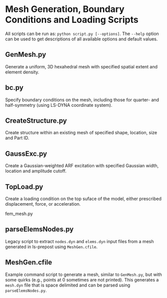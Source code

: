 Mesh Generation, Boundary Conditions and Loading Scripts
========================================================

All scripts can be run as: ```python script.py [--options]```.  The
```--help``` option can be used to get descriptions of all available options
and default values.

GenMesh.py
----------
Generate a uniform, 3D hexahedral mesh with specified spatial extent and element density.

bc.py
-----
Specify boundary conditions on the mesh, including those for quarter- and
half-symmetry (using LS-DYNA coordinate system).

CreateStructure.py
------------------
Create structure within an existing mesh of specified shape, location, size and
Part ID.

GaussExc.py
-----------
Create a Gaussian-weighted ARF excitation with specified Gaussian width,
location and amplitude cutoff.

TopLoad.py
----------
Create a loading condition on the top suface of the model, either prescribed
displacement, force, or acceleration.

fem_mesh.py

parseElemsNodes.py
------------------
Legacy script to extract ```nodes.dyn``` and ```elems.dyn``` input files from a
mesh generated in ls-prepost using ```MeshGen.cfile```.

MeshGen.cfile
-------------
Example command script to generate a mesh, similar to ```GenMesh.py```, but
with some quirks (e.g., points at 0 sometimes are not printed).  This generates
a ```mesh.dyn``` file that is space delimited and can be parsed using
```parseElemsNodes.py```.
